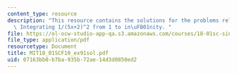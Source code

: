 ```yaml
---
content_type: resource
description: "This resource contains the solutions for the problems related to the\
  \ Integrating 1/(5x+2)^2 from 1 to in\uFB01nity. "
file: https://ol-ocw-studio-app-qa.s3.amazonaws.com/courses/18-01sc-single-variable-calculus-fall-2010/07163bb0b7ba935b72ae14d3d0850ed2_MIT18_01SCF10_ex91sol.pdf
file_type: application/pdf
resourcetype: Document
title: MIT18_01SCF10_ex91sol.pdf
uid: 07163bb0-b7ba-935b-72ae-14d3d0850ed2
---
```

